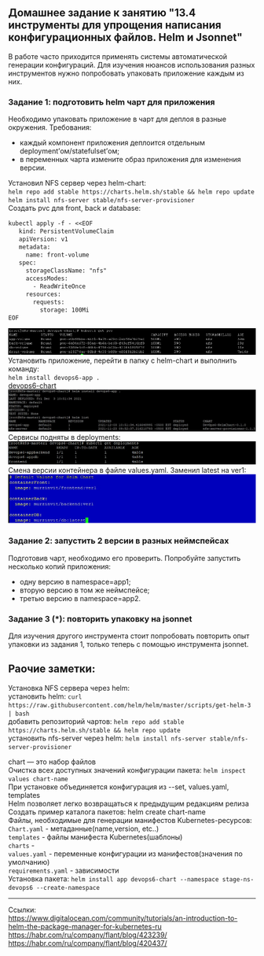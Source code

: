 ## Домашнее задание к занятию "13.4 инструменты для упрощения написания конфигурационных файлов. Helm и Jsonnet"
В работе часто приходится применять системы автоматической генерации конфигураций. Для изучения нюансов использования разных инструментов нужно попробовать упаковать приложение каждым из них.

### Задание 1: подготовить helm чарт для приложения
Необходимо упаковать приложение в чарт для деплоя в разные окружения. Требования:
* каждый компонент приложения деплоится отдельным deployment’ом/statefulset’ом;
* в переменных чарта измените образ приложения для изменения версии.

Установил NFS сервер через helm-chart: </br>
`helm repo add stable https://charts.helm.sh/stable && helm repo update` </br>
`helm install nfs-server stable/nfs-server-provisioner` </br>
Создать pvc для front, back и database: </br>
 ```
 kubectl apply -f - <<EOF
    kind: PersistentVolumeClaim
    apiVersion: v1
    metadata:
      name: front-volume
    spec:
      storageClassName: "nfs"
      accessModes:
        - ReadWriteOnce
      resources:
        requests:
          storage: 100Mi
 EOF
 ```
 ![helm_make_pvc](https://github.com/murzinvit/screen_1/blob/f0e08f45cad230d631d78e33071929ef5bc3fac5/Kuber_helm_make_pvc.jpg) </br>
Установить приложение, перейти в папку с helm-chart и выполнить команду: </br>
`helm install devops6-app .` </br>
[devops6-chart](https://github.com/murzinvit/13.04_kubernetes_config_helm/tree/main/devops6-chart) </br>
![app_install](https://github.com/murzinvit/screen_1/blob/4eed8c1dd05717430e86ec6ac771ea54b85bc535/Kuber_helm_installdevops6_app1.jpg) </br>
Сервисы подняты в deployments: </br>
![app_deployment](https://github.com/murzinvit/screen_1/blob/e61fda2e4392c432d6c9e4d199d9a53b69739900/Kuber_helm_app_deployment.jpg) </br>
Смена версии контейнера в файле values.yaml. Заменил latest на ver1: </br>
![container_value](https://github.com/murzinvit/screen_1/blob/62c8610f89f339fb690caa02978e81d80cd4d1a5/Kuber_change_container_value.jpg) </br>

### Задание 2: запустить 2 версии в разных неймспейсах
Подготовив чарт, необходимо его проверить. Попробуйте запустить несколько копий приложения:
* одну версию в namespace=app1;
* вторую версию в том же неймспейсе;
* третью версию в namespace=app2.

### Задание 3 (*): повторить упаковку на jsonnet
Для изучения другого инструмента стоит попробовать повторить опыт упаковки из задания 1, только теперь с помощью инструмента jsonnet. </br>

Раочие заметки: </br>
-----------------------------------------------
Установка NFS сервера через helm: </br>
    установить helm: `curl https://raw.githubusercontent.com/helm/helm/master/scripts/get-helm-3 | bash` </br>
    добавить репозиторий чартов: `helm repo add stable https://charts.helm.sh/stable && helm repo update` </br>
    установить nfs-server через helm: `helm install nfs-server stable/nfs-server-provisioner` </br>

chart — это набор файлов </br>
Очистка всех доступных значений конфигурации пакета: `helm inspect values chart-name` </br>
При установке объединяется конфигурация из --set, values.yaml, templates </br>
Helm позволяет легко возвращаться к предыдущим редакциям релиза </br>
Создать пример каталога пакетов: helm create chart-name </br>
Файлы, необходимые для генерации манифестов Kubernetes-ресурсов: </br>
`Chart.yaml` - метаданные(name,version, etc..) </br>
`templates` - файлы манифеста Kubernetes(шаблоны) </br>
`charts` - </br>
`values.yaml` - переменные конфигурации из манифестов(значения по умолчанию) </br>
`requirements.yaml` - зависимости </br>
Установка пакета: `helm install app devops6-chart --namespace stage-ns-devops6 --create-namespace` </br>

-----------------------------------------------
Ссылки: </br>
https://www.digitalocean.com/community/tutorials/an-introduction-to-helm-the-package-manager-for-kubernetes-ru </br>
https://habr.com/ru/company/flant/blog/423239/ </br>
https://habr.com/ru/company/flant/blog/420437/ </br>
